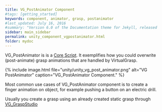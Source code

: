 ```yaml
---
title: VG_PostAnimator Component
#tags: [getting_started]
keywords: component, animator, grasp, postanimator
#last_updated: July 16, 2016
#summary: "Version 6.0 of the Documentation theme for Jekyll, released July 4, 2016, implements relative links so you can view the files offline or on any server without configuring urls and baseurls. Additionally, you can store pages in subdirectories. Templates for alerts and images are available."
sidebar: main_sidebar
permalink: unity_component_vgpostanimator.html
folder: mydoc
---
```


VG_PostAnimator is is a <a href="#" data-toggle="tooltip" data-original-title="{{site.data.glossary.CoreScript}}">Core Script</a>.
It exemplifies how you could overwrite (post-animate) grasp animations that are handled by VirtualGrasp.

{% include image.html file="unity/unity_vg_post_animator.png" alt="VG PostAnimator" caption="VG_PostAnimator Component." %}


Most common use cases of VG_PostAnimator component 
is to create a finger animation on object, for example pushing a button on an electric drill.

Usually you create a grasp using an already created static grasp through [VG_GraspStudio](unity_component_vggraspstudio.html#grasp-studio)



